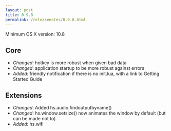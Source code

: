 ```yaml
---
layout: post
title: 0.9.8
permalink: /releasenotes/0.9.8.html
---
```


Minimum OS X version: 10.8

## Core
 * *Changed*: hotkey is more robust when given bad data
 * *Changed*: application startup to be more robust against errors
 * *Added*: friendly notification if there is no init.lua, with a link to Getting Started Guide

## Extensions
 * *Changed*: Added hs.audio.findoutputbyname()
 * *Changed*: hs.window.setsize() now animates the window by default (but can be made not to)
 * *Added*: hs.wifi

